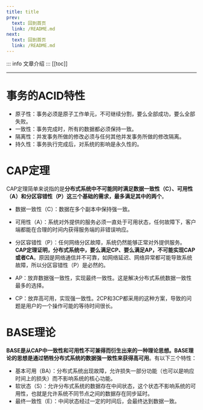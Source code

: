```yaml
---
title: title
prev:
  text: 回到首页
  link: /README.md
next:
  text: 回到首页
  link: /README.md
---
```

::: info
文章介绍
:::
[[toc]]

***
# 事务的ACID特性

* 原子性：事务必须是原子工作单元，不可继续分割，要么全部成功，要么全部失败。
* 一致性：事务完成时，所有的数据都必须保持一致。
* 隔离性：并发事务所做的修改必须与任何其他并发事务所做的修改隔离。
* 持久性：事务执行完成后，对系统的影响是永久性的。
# CAP定理

CAP定理简单来说指的是**分布式系统中不可能同时满足数据一致性（C）、可用性（A）和分区容错性（P）这三个基础的需求，最多满足其中的两个**。

* 数据一致性（C）：数据在多个副本中保持强一致。
* 可用性（A）：系统对外提供的服务必须一直处于可用状态，任何故障下，客户端都能在合理的时间内获得服务端的非错误响应。
* 分区容错性（P）：任何网络分区故障，系统仍然能够正常对外提供服务。
**CAP定理证明，分布式系统中，要么满足CP、要么满足AP，不可能实现CAP或者CA**。原因是网络通信并不可靠，如网络延迟、网络异常都可能导致系统故障，所以分区容错性（P）是必然的。

* AP：放弃数据强一致性，实现最终一致性。这是解决分布式系统数据一致性最多的选择。
* CP：放弃高可用，实现强一致性。2CP和3CP都采用的这种方案，导致的问题是用户的一个操作可能的等待时间很长。
# BASE理论

**BASE是从CAP中一致性和可用性不可兼得而衍生出来的一种理论思想。BASE理论的思想是通过牺牲分布式系统的数据强一致性来获得高可用**。有以下三个特性：

* 基本可用（BA）：分布式系统出现故障，允许损失一部分功能（也可以是响应时间上的损失）而不影响系统的核心功能。
* 软状态（S）：允许分布式系统的数据存在中间状态，这个状态不影响系统的可用性，也就是允许系统不同节点之间的数据存在同步延时。
* 最终一致性（E）：中间状态经过一定的时间后，会最终达到数据一致。
